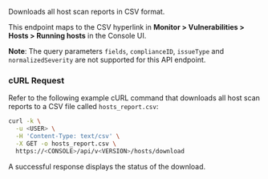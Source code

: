 Downloads all host scan reports in CSV format.

This endpoint maps to the CSV hyperlink in **Monitor > Vulnerabilities > Hosts > Running hosts** in the Console UI.

**Note**: The query parameters `fields`, `complianceID`, `issueType` and `normalizedSeverity` are not supported for this API endpoint.

### cURL Request

Refer to the following example cURL command that downloads all host scan reports to a CSV file called `hosts_report.csv`:

```bash
curl -k \
  -u <USER> \
  -H 'Content-Type: text/csv' \
  -X GET -o hosts_report.csv \
  https://<CONSOLE>/api/v<VERSION>/hosts/download
```

A successful response displays the status of the download.

